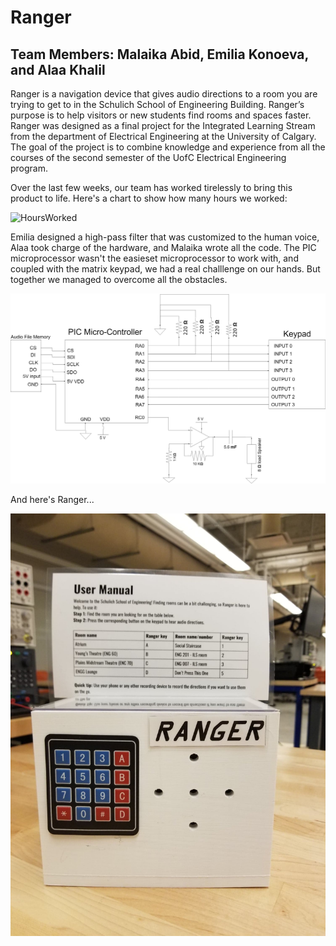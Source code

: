 # Ranger

## Team Members: Malaika Abid, Emilia Konoeva, and Alaa Khalil
Ranger is a navigation device that gives audio directions to a room you are trying to get to in the Schulich School of Engineering Building. Ranger’s purpose is to help visitors or new students find rooms and spaces faster. 
Ranger was designed as a final project for the Integrated Learning Stream from the department of Electrical Engineering at the University of Calgary. The goal of the project is to combine knowledge and experience from all the courses of the second semester of the UofC Electrical Engineering program. 

Over the last few weeks, our team has worked tirelessly to bring this product to life. Here's a chart to show how many hours we worked:

![HoursWorked](/HoursWorked.jpg)



Emilia designed a high-pass filter that was customized to the human voice, Alaa took charge of the hardware, and Malaika wrote all the code. The PIC microprocessor wasn't the easieset microprocessor to work with, and coupled with the matrix keypad, we had a real challlenge on our hands. But together we managed to overcome all the obstacles. 


![Circuit Schematic](/CircuitDiagram.jpg)




And here's Ranger...

![Ranger](/Ranger.jpg)











